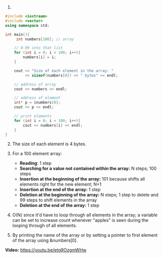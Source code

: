 1.

```c++
#include <iostream>
#include <vector>
using namespace std;

int main(){
     int numbers[100]; // array

    // 0-99 into that list 
    for (int i = 0; i < 100; i++){
        numbers[i] = i;
    }

    cout << "Size of each element in the array: " 
         << sizeof(numbers[0]) << " bytes" << endl;

    // address of array
    cout << numbers << endl;

    // address of element
    int* p = &numbers[0];
    cout << p << endl;

    // print elements
    for (int i = 0; i < 100; i++){
        cout << numbers[i] << endl;
    }
}
```



2. The size of each element is 4 bytes.
3. For a 100 element array:
   - **Reading**: 1 step
   - **Searching for a value not contained within the array:** N steps; 100 steps
   - **Insertion at the beginning of the array:** 101 because shifts all elements right for the new element; N+1
   - **Insertion at the end of the array:** 1 step
   - **Deletion at the beginning of the array:** N steps; 1 step to delete and 99 steps to shift elements in the array
   - **Deletion at the end of the array:** 1 step

4. O(N) since it'd have to loop through all elements in the array; a variable can be set to increase count whenever "apples" is seen during the looping through of all elements. 
5. By printing the name of the array or by setting a pointer to first element of the array using &numbers[0].



**Video:**
https://youtu.be/etg9OzgmWHw